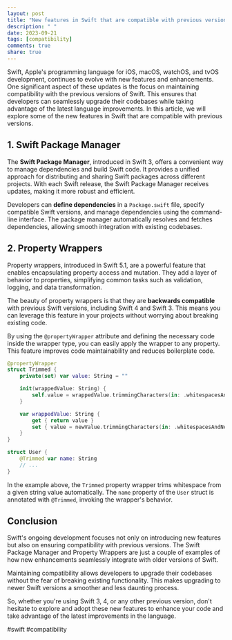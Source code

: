 ```yaml
---
layout: post
title: "New features in Swift that are compatible with previous versions"
description: " "
date: 2023-09-21
tags: [compatibility]
comments: true
share: true
---
```


Swift, Apple's programming language for iOS, macOS, watchOS, and tvOS development, continues to evolve with new features and enhancements. One significant aspect of these updates is the focus on maintaining compatibility with the previous versions of Swift. This ensures that developers can seamlessly upgrade their codebases while taking advantage of the latest language improvements. In this article, we will explore some of the new features in Swift that are compatible with previous versions.

## 1. Swift Package Manager

The **Swift Package Manager**, introduced in Swift 3, offers a convenient way to manage dependencies and build Swift code. It provides a unified approach for distributing and sharing Swift packages across different projects. With each Swift release, the Swift Package Manager receives updates, making it more robust and efficient.

Developers can **define dependencies** in a `Package.swift` file, specify compatible Swift versions, and manage dependencies using the command-line interface. The package manager automatically resolves and fetches dependencies, allowing smooth integration with existing codebases.

## 2. Property Wrappers

Property wrappers, introduced in Swift 5.1, are a powerful feature that enables encapsulating property access and mutation. They add a layer of behavior to properties, simplifying common tasks such as validation, logging, and data transformation.

The beauty of property wrappers is that they are **backwards compatible** with previous Swift versions, including Swift 4 and Swift 3. This means you can leverage this feature in your projects without worrying about breaking existing code.

By using the `@propertyWrapper` attribute and defining the necessary code inside the wrapper type, you can easily apply the wrapper to any property. This feature improves code maintainability and reduces boilerplate code.

```swift
@propertyWrapper
struct Trimmed {
    private(set) var value: String = ""

    init(wrappedValue: String) {
        self.value = wrappedValue.trimmingCharacters(in: .whitespacesAndNewlines)
    }

    var wrappedValue: String {
        get { return value }
        set { value = newValue.trimmingCharacters(in: .whitespacesAndNewlines) }
    }
}

struct User {
    @Trimmed var name: String
    // ...
}
```

In the example above, the `Trimmed` property wrapper trims whitespace from a given string value automatically. The `name` property of the `User` struct is annotated with `@Trimmed`, invoking the wrapper's behavior.

## Conclusion

Swift's ongoing development focuses not only on introducing new features but also on ensuring compatibility with previous versions. The Swift Package Manager and Property Wrappers are just a couple of examples of how new enhancements seamlessly integrate with older versions of Swift.

Maintaining compatibility allows developers to upgrade their codebases without the fear of breaking existing functionality. This makes upgrading to newer Swift versions a smoother and less daunting process.

So, whether you're using Swift 3, 4, or any other previous version, don't hesitate to explore and adopt these new features to enhance your code and take advantage of the latest improvements in the language.

\#swift #compatibility